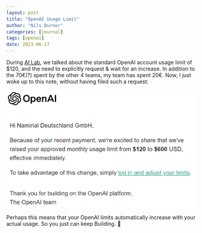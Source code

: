 ```yaml
---
layout: post
title: "OpenAI Usage Limit"
author: "Nils Durner"
categories: [journal]
tags: [openai]
date: 2023-06-17
---
```


During [AI Lab](https://www.linkedin.com/feed/update/urn:li:activity:7077654613138583553/), we talked about the standard OpenAI account usage limit of $120, and the need to explicitly request & wait for an increase. In addition to the 70€(?) spent by the other 4 teams, my team has spent 20€. Now, I just woke up to this note, without having filed such a request:

![OpenAI usage limit increased to $600](assets/img/openai-usage-limit.png)

Perhaps this means that your OpenAI limits automatically increase with your actual usage. So you just can keep Building. 🙂